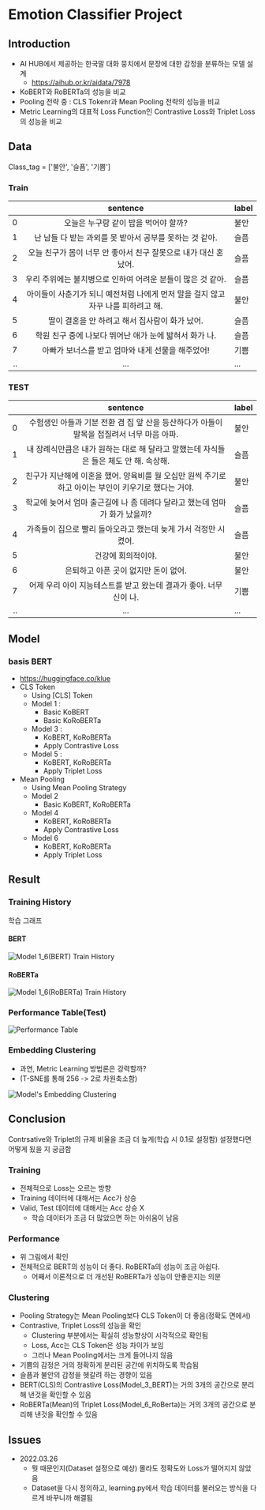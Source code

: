 # Emotion Classifier Project

## Introduction
+ AI HUB에서 제공하는 한국말 대화 뭉치에서 문장에 대한 감정을 분류하는 모델 설계
  + https://aihub.or.kr/aidata/7978
+ KoBERT와 RoBERTa의 성능을 비교
+ Pooling 전략 중 : CLS Tokenr과 Mean Pooling 전략의 성능을 비교
+ Metric Learning의 대표적 Loss Function인 Contrastive Loss와 Triplet Loss의 성능을 비교

## Data
Class_tag = ['불안', '슬픔', '기쁨']
### Train
|    | sentence                                                                          | label   |
|---:|:----------------------------------------------------------------------------------:|:--------|
|  0 | 오늘은 누구랑 같이 밥을 먹어야 할까?                                              | 불안    |
|  1 | 난 남들 다 받는 과외를 못 받아서 공부를 못하는 것 같아.                           | 슬픔    |
|  2 | 오늘 친구가 몸이 너무 안 좋아서 친구 잘못으로 내가 대신 혼났어.                   | 슬픔    |
|  3 | 우리 주위에는 불치병으로 인하여 어려운 분들이 많은 것 같아.                       | 슬픔    |
|  4 | 아이들이 사춘기가 되니 예전처럼 나에게 먼저 말을 걸지 않고 자꾸 나를 피하려고 해. | 불안    |
|  5 | 딸이 결혼을 안 하려고 해서 집사람이 화가 났어.                                    | 슬픔    |
|  6 | 학원 친구 중에 나보다 뛰어난 애가 눈에 밟혀서 화가 나.                            | 슬픔    |
|  7 | 아빠가 보너스를 받고 엄마와 내게 선물을 해주었어!                                 | 기쁨    |
| .. | ... | ...| 

### TEST
|    | sentence                                                                                             | label   |
|---:|:----------------------------------------------------------------------------------------------------:|:--------|
|  0 | 수험생인 아들과 기분 전환 겸 집 앞 산을 등산하다가 아들이 발목을 접질려서 너무 마음 아파.            | 불안    |
|  1 | 내 장례식만큼은 내가 원하는 대로 해 달라고 말했는데 자식들은 들은 체도 안 해. 속상해.                | 슬픔    |
|  2 | 친구가 지난해에 이혼을 했어. 양육비를 월 오십만 원씩 주기로 하고 아이는 부인이 키우기로 했다는 거야. | 불안    |
|  3 | 학교에 늦어서 엄마 출근길에 나 좀 데려다 달라고 했는데 엄마가 화가 났을까?                           | 슬픔   |
|  4 | 가족들이 집으로 빨리 돌아오라고 했는데 늦게 가서 걱정만 시켰어.                                      | 슬픔    |
|  5 | 건강에 회의적이야.                                                                                   | 불안    |
|  6 | 은퇴하고 아픈 곳이 없지만 돈이 없어.                                                                 | 불안    |
|  7 | 어제 우리 아이 지능테스트를 받고 왔는데 결과가 좋아. 너무 신이 나.                                   |	기쁨   |
| .. | ... | ...| 

## Model
### basis BERT
+ https://huggingface.co/klue
+ CLS Token
    + Using [CLS] Token
    + Model 1 : 
      + Basic KoBERT
      + Basic KoRoBERTa
    + Model 3 :
      + KoBERT, KoRoBERTa
      + Apply Contrastive Loss
    + Model 5 :
      + KoBERT, KoRoBERTa
      + Apply Triplet Loss
+ Mean Pooling
    + Using Mean Pooling Strategy
    + Model 2
      + Basic KoBERT, KoRoBERTa
    + Model 4
      + KoBERT, KoRoBERTa
      + Apply Contrastive Loss
    + Model 6
      + KoBERT, KoRoBERTa
      + Apply Triplet Loss

## Result

### Training History
학습 그래프
#### BERT
![Model 1_6(BERT) Train History](https://user-images.githubusercontent.com/28241676/170709315-7450abbf-bab7-4e00-a537-2827b6da3b19.png)
#### RoBERTa
![Model 1_6(RoBERTa) Train History](https://user-images.githubusercontent.com/28241676/170709318-494e1348-1125-4720-9344-cd22d8003a1b.png)

### Performance Table(Test)
![Performance Table](https://user-images.githubusercontent.com/28241676/170706907-a08b6b9b-9203-4be6-a109-90887db9b088.png)

### Embedding Clustering
+ 과연, Metric Learning 방법론은 강력할까?
+ (T-SNE를 통해 256 -> 2로 차원축소함)
  
![Model's Embedding Clustering](https://user-images.githubusercontent.com/28241676/170704149-e5661acb-e9da-45ff-b202-e7a367758ade.png)

## Conclusion
Contrsative와 Triplet의 규제 비율을 조금 더 높게(학습 시 0.1로 설정함) 설정했다면 어떻게 됬을 지 궁금함


### Training
+ 전체적으로 Loss는 오르는 방향
+ Training 데이터에 대해서는 Acc가 상승
+ Valid, Test 데이터에 대해서는 Acc 상승 X
    + 학습 데이터가 조금 더 많았으면 하는 아쉬움이 남음

### Performance
+ 위 그림에서 확인
+ 전체적으로 BERT의 성능이 더 좋다. RoBERTa의 성능이 조금 아쉽다.
    + 어째서 이론적으로 더 개선된 RoBERTa가 성능이 안좋은지는 의문 

### Clustering
+ Pooling Strategy는 Mean Pooling보다 CLS Token이 더 좋음(정확도 면에서)
+ Contrastive, Triplet Loss의 성능을 확인
    + Clustering 부분에서는 확실히 성능향상이 시각적으로 확인됨
    + Loss, Acc는 CLS Token은 성능 차이가 보임
    + 그러나 Mean Pooling에서는 크게 들어나지 않음
+ 기쁨의 감정은 거의 정확하게 분리된 공간에 위치하도록 학습됨
+ 슬픔과 불안의 감정을 헷갈려 하는 경향이 있음
+ BERT(CLS)의 Contrastive Loss(Model_3_BERT)는 거의 3개의 공간으로 분리해 낸것을 확인할 수 있음
+ RoBERTa(Mean)의 Triplet Loss(Model_6_RoBerta)는 거의 3개의 공간으로 분리해 낸것을 확인할 수 있음

## Issues
+ 2022.03.26
  + 뭣 때문인지(Dataset 설정으로 예상) 몰라도 정확도와 Loss가 떨어지지 않았음
  + Dataset을 다시 정의하고, learning.py에서 학습 데이터를 불러오는 방식을 다르게 바꾸니까 해결됨
